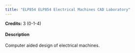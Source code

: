 ```yaml
---
title: "ELP854 ELP854 Electrical Machines CAD Laboratory"
---
```

**Credits:** 3 (0-1-4)

#### Description
Computer aided design of electrical machines.